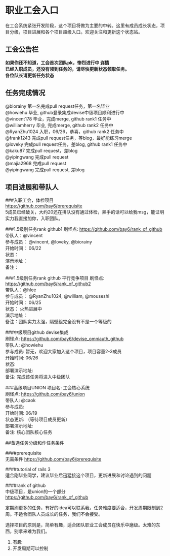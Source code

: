 职业工会入口
============

在工会系统紧张开发阶段，这个项目将做为主要的中转。这里有成员成长状态，项目分级，项目进展和各个项目超级入口。欢迎关注和更新这个状态站。
## 工会公告栏

**如果你还不知道，工会首次团队pk，惨烈进行中 [详情](team_pk.markdown)**<br/>
**已经入职成员，还没有领到任务的，请尽快更新状态领取任务。**<br/>
**各位队长请更新任务状态**

## 任务完成情况

@biorainy 第一名完成pull request任务，第一名毕业<br/>
@howiehu 毕业, github登录集成devise中级项目顺利进行中<br/>
@vincent178 毕业，完成merge, github rank1 任务中<br/>
@williamherry 毕业, 完成merge, github rank2 任务中<br/>
@RyanZhu1024 入职，06/26，恭喜，github rank2 任务中<br/>
@frank1243 完成pull request任务，等blog，最好能练习merge<br/>
@loveky 完成pull request任务，差blog, github rank1 任务中<br/>
@kaku87 完成pull request，差blog<br/>
@yipingwang 完成pull request<br/>
@majia2968 完成pull request<br/>
@yipingwang 完成pull request, 差blog


## 项目进展和带队人

###入职工会，体检项目<br/>
https://github.com/bay6/prerequisite<br/>
5成员已经破关，大约20还在排队没有通过体检，熟手的话可以给我msg，能证明实力我直接加你，入职团队。

###1.5级别任务rank github1
刷怪点: https://github.com/bay6/rank_of_github<br/>
带队人：@vincent<br/>
参与成员： @vincent, @loveky, @biorainy<br/>
开始时间： 06/22<br/>
状态：<br/>
演示地址：<br/>
备注：<br/>

###1.5级别任务rank github 平行竞争项目
刷怪点: https://github.com/bay6/rank_of_github2<br/>
带队人：@hlee<br/>
参与成员： @RyanZhu1024, @william, @mouseshi<br/>
开始时间： 06/25<br/>
状态： 火热进展中<br/>
演示地址：<br/>
备注：团队实力太强，隔壁组完全没有不是一个等级的<br/>

###中级项目github devise集成<br/>
刷怪点: https://github.com/bay6/devise_omniauth_github<br/>
带队人: @howiehu<br/>
参与成员: 暂无，欢迎大家加入这个项目，项目容量2-3成员<br/>
开始时间: 06/26<br/>
状态: <br/>
部署演示地址:<br/>
备注: 完成该任务将进入中级团队<br/>

###高级项目UNION
项目名: 工会核心系统<br/>
刷怪点: https://github.com/bay6/union<br/>
带队人: @caok<br/>
参与成员: <br/>
开始时间: 06/19<br/>
状态更新: （等待项目成员更新）<br/>
部署演示地址:<br/>
备注: 核心团队核心任务<br/>

##备选任务分级和作任务条件

####prerequisite<br/>
无需条件 https://github.com/bay6/prerequisite<br/>

####tutorial of rails 3<br/>
适合刚毕业同学，建议毕业后迅猛接这个项目，更新进展和讨论遇到的问题<br/>

####rank of github<br/>
中级项目，是union的一个部分<br/>
https://github.com/bay6/rank_of_github<br/>

定期刷更多的任务，有好的idea可以联系我，任务难度要适合，开发周期限制到2周。不适合团队人员成长的任务，我们不会接受。

选择项目的原则是，简单有趣，适合团队职业工会成员在快乐中磨级。太难的东西，别拿来难为我们。
1. 有趣
2. 开发周期可以控制

